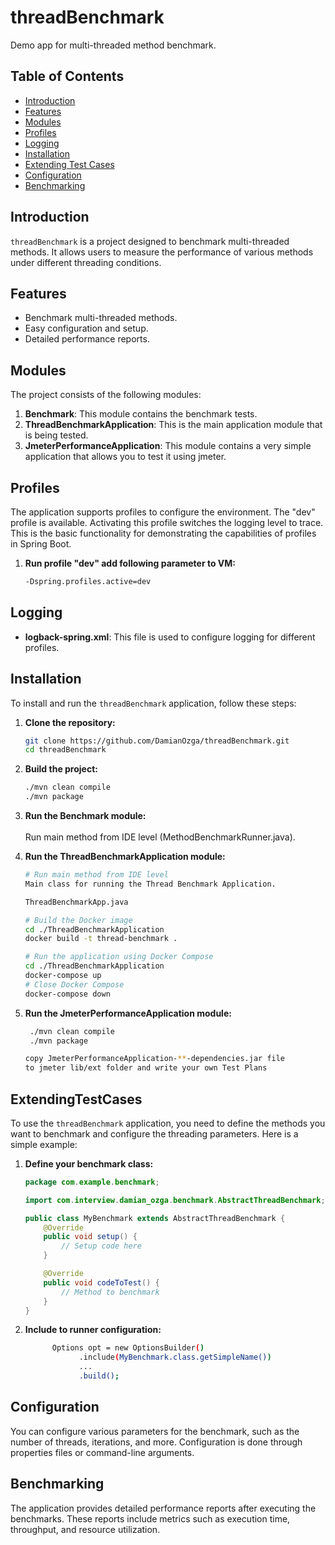 # threadBenchmark

Demo app for multi-threaded method benchmark.

## Table of Contents
- [Introduction](#introduction)
- [Features](#features)
- [Modules](#modules)
- [Profiles](#profiles)
- [Logging](#Logging)
- [Installation](#installation)
- [Extending Test Cases](#ExtendingTestCases)
- [Configuration](#configuration)
- [Benchmarking](#benchmarking)

## Introduction

`threadBenchmark` is a project designed to benchmark multi-threaded methods. It allows users to measure the performance of various methods under different threading conditions.

## Features

- Benchmark multi-threaded methods.
- Easy configuration and setup.
- Detailed performance reports.

## Modules

The project consists of the following modules:

1. **Benchmark**: This module contains the benchmark tests.
2. **ThreadBenchmarkApplication**: This is the main application module that is being tested.
3. **JmeterPerformanceApplication**: This module contains a very simple application that allows you to test it using jmeter.

## Profiles

The application supports profiles to configure the environment. The "dev" profile is available. Activating this profile switches the logging level to trace.
This is the basic functionality for demonstrating the capabilities of profiles in Spring Boot.

1. **Run profile "dev" add following parameter to VM:**
    ```bash
    -Dspring.profiles.active=dev
    ```

## Logging

- **logback-spring.xml**: This file is used to configure logging for different profiles.

## Installation

To install and run the `threadBenchmark` application, follow these steps:

1. **Clone the repository:**
    ```bash
    git clone https://github.com/DamianOzga/threadBenchmark.git
    cd threadBenchmark
    ```

2. **Build the project:**
    ```bash
    ./mvn clean compile
    ./mvn package
    ```

3. **Run the Benchmark module:** 
     <BR><BR>Run main method from IDE level (MethodBenchmarkRunner.java).


4. **Run the ThreadBenchmarkApplication module:**
    ```bash
   # Run main method from IDE level
   Main class for running the Thread Benchmark Application. 
   
   ThreadBenchmarkApp.java
   
    # Build the Docker image
    cd ./ThreadBenchmarkApplication
    docker build -t thread-benchmark .

    # Run the application using Docker Compose
    cd ./ThreadBenchmarkApplication
    docker-compose up
    # Close Docker Compose
    docker-compose down
    ```
5. **Run the JmeterPerformanceApplication module:**
   ```bash
    ./mvn clean compile
    ./mvn package
   
   copy JmeterPerformanceApplication-**-dependencies.jar file
   to jmeter lib/ext folder and write your own Test Plans
   
    ```

## ExtendingTestCases

To use the `threadBenchmark` application, you need to define the methods you want to benchmark and configure the threading parameters. Here is a simple example:

1. **Define your benchmark class:**
    ```java
    package com.example.benchmark;

    import com.interview.damian_ozga.benchmark.AbstractThreadBenchmark;

    public class MyBenchmark extends AbstractThreadBenchmark {
        @Override
        public void setup() {
            // Setup code here
        }

        @Override
        public void codeToTest() {
            // Method to benchmark
        }
    }
    ```

2. **Include to runner configuration:**
    ```bash
          Options opt = new OptionsBuilder()
                .include(MyBenchmark.class.getSimpleName())
                ...
                .build();
    ```

## Configuration

You can configure various parameters for the benchmark, such as the number of threads, iterations, and more. Configuration is done through properties files or command-line arguments.

## Benchmarking

The application provides detailed performance reports after executing the benchmarks. These reports include metrics such as execution time, throughput, and resource utilization.
